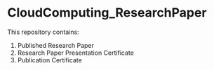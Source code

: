# CloudComputing_ResearchPaper

This repository contains:
1. Published Research Paper 
2. Research Paper Presentation Certificate
3. Publication Certificate
